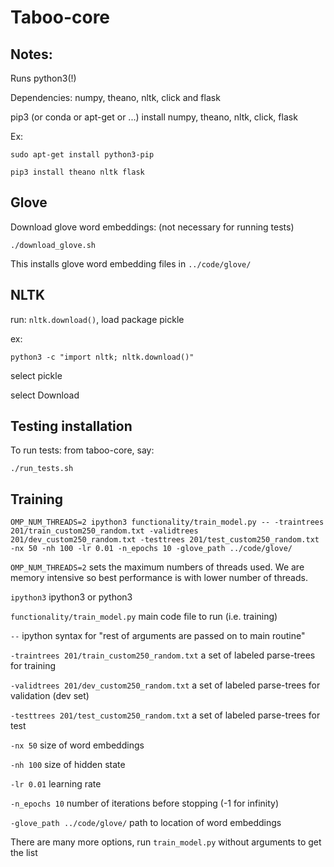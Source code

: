 # Taboo-core

## Notes:

Runs python3(!)

Dependencies: numpy, theano, nltk, click and flask

pip3 (or conda or apt-get or ...) install numpy, theano, nltk, click, flask

Ex:
```
sudo apt-get install python3-pip

pip3 install theano nltk flask
```

## Glove
Download glove word embeddings: (not necessary for running tests)
```
./download_glove.sh
```

This installs glove word embedding files in `../code/glove/`

## NLTK
run: `nltk.download()`, load package pickle

ex:
```
python3 -c "import nltk; nltk.download()"
```

select pickle

select Download

## Testing installation
To run tests: from taboo-core, say:

```
./run_tests.sh
```

## Training

```
OMP_NUM_THREADS=2 ipython3 functionality/train_model.py -- -traintrees 201/train_custom250_random.txt -validtrees 201/dev_custom250_random.txt -testtrees 201/test_custom250_random.txt -nx 50 -nh 100 -lr 0.01 -n_epochs 10 -glove_path ../code/glove/
```

`OMP_NUM_THREADS=2` sets the maximum numbers of threads used. We are memory intensive so best performance is with lower number of threads.

`ipython3` ipython3 or python3

`functionality/train_model.py` main code file to run (i.e. training)

`--` ipython syntax for "rest of arguments are passed on to main routine"

`-traintrees 201/train_custom250_random.txt` a set of labeled parse-trees for training

`-validtrees 201/dev_custom250_random.txt` a set of labeled parse-trees for validation (dev set)

`-testtrees 201/test_custom250_random.txt` a set of labeled parse-trees for test

`-nx 50` size of word embeddings

`-nh 100` size of hidden state

`-lr 0.01` learning rate

`-n_epochs 10` number of iterations before stopping (-1 for infinity)

`-glove_path ../code/glove/` path to location of word embeddings

There are many more options, run `train_model.py` without arguments to get the list